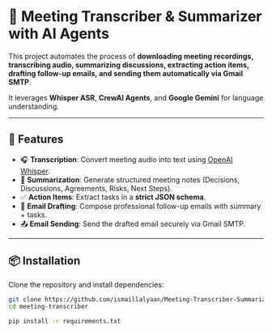 # 🎤 Meeting Transcriber & Summarizer with AI Agents  

This project automates the process of **downloading meeting recordings, transcribing audio, summarizing discussions, extracting action items, drafting follow-up emails, and sending them automatically via Gmail SMTP**.  

It leverages **Whisper ASR**, **CrewAI Agents**, and **Google Gemini** for language understanding.  

---

## 🚀 Features  

- 🎧 **Transcription**: Convert meeting audio into text using [OpenAI Whisper](https://huggingface.co/openai/whisper-tiny).  
- 📝 **Summarization**: Generate structured meeting notes (Decisions, Discussions, Agreements, Risks, Next Steps).  
- ✅ **Action Items**: Extract tasks in a **strict JSON schema**.  
- 📧 **Email Drafting**: Compose professional follow-up emails with summary + tasks.  
- 📤 **Email Sending**: Send the drafted email securely via Gmail SMTP.  

---

## 📦 Installation  

Clone the repository and install dependencies:  

```bash
git clone https://github.com/ismaillalyaan/Meeting-Transcriber-Summarizer-with-AI-Agents/tree/main
cd meeting-transcriber

pip install -r requirements.txt
